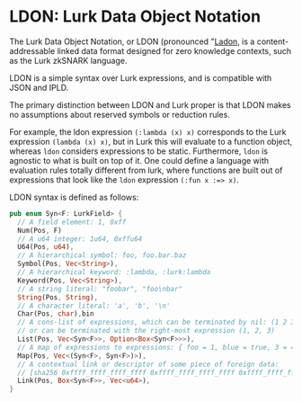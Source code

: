 # LDON: Lurk Data Object Notation

The Lurk Data Object Notation, or LDON (pronounced "[Ladon](https://en.wikipedia.org/wiki/Ladon_(mythology)"), is a content-addressable linked data format designed for zero knowledge contexts, such as the Lurk zkSNARK language.

LDON is a simple syntax over Lurk expressions, and is compatible with JSON and IPLD.

The primary distinction between LDON and Lurk proper is that LDON makes no assumptions about reserved symbols or reduction rules. 

For example, the ldon expression `(:lambda (x) x)` corresponds to the Lurk expression `(lambda (x) x)`, but in Lurk this will evaluate to a function object, whereas `ldon` considers expressions to be static. Furthermore, `ldon` is agnostic to what is built on top of it. One could define a language with evaluation rules totally different from lurk, where functions are built out of expressions that look like the `ldon` expression `(:fun x :=> x)`.

LDON syntax is defined as follows:

```rust
pub enum Syn<F: LurkField> {
  // A field element: 1, 0xff
  Num(Pos, F)
  // A u64 integer: 1u64, 0xffu64
  U64(Pos, u64),
  // A hierarchical symbol: foo, foo.bar.baz
  Symbol(Pos, Vec<String>),
  // A hierarchical keyword: :lambda, :lurk:lambda
  Keyword(Pos, Vec<String>),
  // A string literal: "foobar", "foo\nbar"
  String(Pos, String),
  // A character literal: 'a', 'b', '\n'
  Char(Pos, char),bin
  // A cons-list of expressions, which can be terminated by nil: (1 2 3)
  // or can be terminated with the right-most expression (1, 2, 3)
  List(Pos, Vec<Syn<F>>, Option<Box<Syn<F>>>), 
  // A map of expressions to expressions: { foo = 1, blue = true, 3 = 4 }
  Map(Pos, Vec<(Syn<F>, Syn<F>)>),
  // A contextual link or descriptor of some piece of foreign data:
  // [sha256 0xffff_ffff_ffff_ffff 0xffff_ffff_ffff_ffff 0xffff_ffff_ffff_ffff 0xffff_ffff_ffff_ffff]
  Link(Pos, Box<Syn<F>>, Vec<u64>),
}
```
